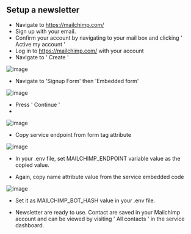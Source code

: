 ## Setup a newsletter



- Navigate to https://mailchimp.com/
- Sign up with your email.
- Confirm your account by navigating to your mail box and clicking ' Active my account '
- Log in to https://mailchimp.com/ with your account 
- Navigate to ' Create ' 

![image](https://user-images.githubusercontent.com/59566963/160271692-293e7b67-51e3-4289-a9eb-9e612156a545.png)

- Navigate to 'Signup Form' then 'Embedded form'

![image](https://user-images.githubusercontent.com/59566963/160271769-a567cec7-79e4-4293-a0b5-b32f7a0482f9.png)

- Press ' Continue ' 
- 
![image](https://user-images.githubusercontent.com/59566963/160271784-aa96ea6f-b51d-403d-82a5-f459a175b9e5.png)

- Copy service endpoint from form tag attribute

![image](https://user-images.githubusercontent.com/59566963/160271819-aaafa867-519a-4699-b588-752ccc52807d.png)

- In your .env file, set MAILCHIMP_ENDPOINT variable value as the copied value.

- Again, copy name attribute value from the service embedded code 


![image](https://user-images.githubusercontent.com/59566963/160271867-5aa41466-e4e8-47fc-bcd9-632e891e2ee3.png)


- Set it as MAILCHIMP_BOT_HASH value in your .env file.

- Newsletter are ready to use. Contact are saved in your Mailchimp account and can be viewed by visiting ' All contacts ' in the service dashboard.

